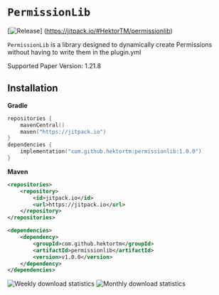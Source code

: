 # `PermissionLib`
[![Release](https://jitpack.io/v/HektorTM/permissionlib.svg)]
(https://jitpack.io/#HektorTM/permissionlib)


`PermissionLib` is a library designed to dynamically create Permissions without having to write them in the plugin.yml

Supported Paper Version: 1.21.8

## Installation

**Gradle**
```kotlin
repositories {
    mavenCentral()
    maven("https://jitpack.io")
}
dependencies {
    implementation("com.github.hektortm:permissionlib:1.0.0")
}
```

**Maven**
```xml 
<repositories>
    <repository>
        <id>jitpack.io</id>
        <url>https://jitpack.io</url>
    </repository>
</repositories>

<dependencies>
    <dependency>
        <groupId>com.github.hektortm</groupId>
        <artifactId>permissionlib</artifactId>
        <version>v1.0.0</version>
    </dependency>
</dependencies>
```


![Weekly download statistics](https://jitpack.io/v/HektorTM/permissionlib/week.svg)
![Monthly download statistics](https://jitpack.io/v/HektorTM/permissionlib/month.svg)

